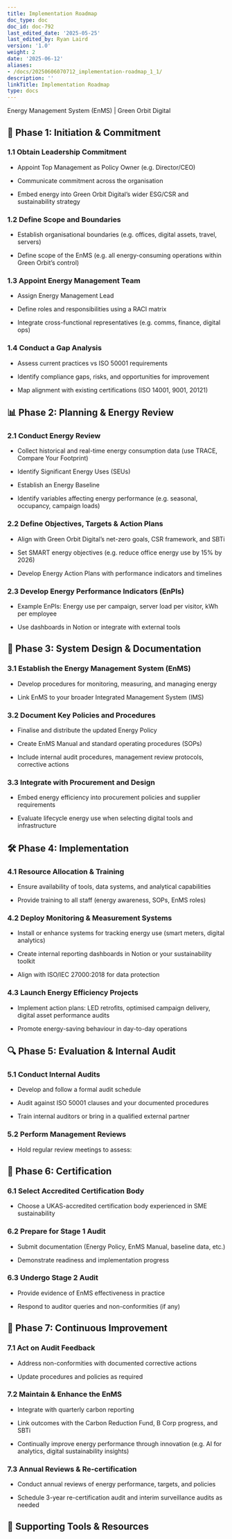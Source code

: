 ```yaml
---
title: Implementation Roadmap
doc_type: doc
doc_id: doc-792
last_edited_date: '2025-05-25'
last_edited_by: Ryan Laird
version: '1.0'
weight: 2
date: '2025-06-12'
aliases:
- /docs/20250606070712_implementation-roadmap_1_1/
description: ''
linkTitle: Implementation Roadmap
type: docs
---
```


<!-- Unsupported block type: table_of_contents -->



Energy Management System (EnMS) | Green Orbit Digital

<!-- Unsupported block type: divider -->

## 📍 Phase 1: Initiation & Commitment

### 1.1 Obtain Leadership Commitment

- Appoint Top Management as Policy Owner (e.g. Director/CEO)

- Communicate commitment across the organisation

- Embed energy into Green Orbit Digital’s wider ESG/CSR and sustainability strategy

### 1.2 Define Scope and Boundaries

- Establish organisational boundaries (e.g. offices, digital assets, travel, servers)

- Define scope of the EnMS (e.g. all energy-consuming operations within Green Orbit’s control)

### 1.3 Appoint Energy Management Team

- Assign Energy Management Lead

- Define roles and responsibilities using a RACI matrix

- Integrate cross-functional representatives (e.g. comms, finance, digital ops)

### 1.4 Conduct a Gap Analysis

- Assess current practices vs ISO 50001 requirements

- Identify compliance gaps, risks, and opportunities for improvement

- Map alignment with existing certifications (ISO 14001, 9001, 20121)

<!-- Unsupported block type: divider -->

## 📊 Phase 2: Planning & Energy Review

### 2.1 Conduct Energy Review

- Collect historical and real-time energy consumption data (use TRACE, Compare Your Footprint)

- Identify Significant Energy Uses (SEUs)

- Establish an Energy Baseline

- Identify variables affecting energy performance (e.g. seasonal, occupancy, campaign loads)

### 2.2 Define Objectives, Targets & Action Plans

- Align with Green Orbit Digital’s net-zero goals, CSR framework, and SBTi

- Set SMART energy objectives (e.g. reduce office energy use by 15% by 2026)

- Develop Energy Action Plans with performance indicators and timelines

### 2.3 Develop Energy Performance Indicators (EnPIs)

- Example EnPIs: Energy use per campaign, server load per visitor, kWh per employee

- Use dashboards in Notion or integrate with external tools

<!-- Unsupported block type: divider -->

## 📜 Phase 3: System Design & Documentation

### 3.1 Establish the Energy Management System (EnMS)

- Develop procedures for monitoring, measuring, and managing energy

- Link EnMS to your broader Integrated Management System (IMS)

### 3.2 Document Key Policies and Procedures

- Finalise and distribute the updated Energy Policy

- Create EnMS Manual and standard operating procedures (SOPs)

- Include internal audit procedures, management review protocols, corrective actions

### 3.3 Integrate with Procurement and Design

- Embed energy efficiency into procurement policies and supplier requirements

- Evaluate lifecycle energy use when selecting digital tools and infrastructure

<!-- Unsupported block type: divider -->

## 🛠️ Phase 4: Implementation

### 4.1 Resource Allocation & Training

- Ensure availability of tools, data systems, and analytical capabilities

- Provide training to all staff (energy awareness, SOPs, EnMS roles)

### 4.2 Deploy Monitoring & Measurement Systems

- Install or enhance systems for tracking energy use (smart meters, digital analytics)

- Create internal reporting dashboards in Notion or your sustainability toolkit

- Align with ISO/IEC 27000:2018 for data protection

### 4.3 Launch Energy Efficiency Projects

- Implement action plans: LED retrofits, optimised campaign delivery, digital asset performance audits

- Promote energy-saving behaviour in day-to-day operations

<!-- Unsupported block type: divider -->

## 🔍 Phase 5: Evaluation & Internal Audit

### 5.1 Conduct Internal Audits

- Develop and follow a formal audit schedule

- Audit against ISO 50001 clauses and your documented procedures

- Train internal auditors or bring in a qualified external partner

### 5.2 Perform Management Reviews

- Hold regular review meetings to assess:

<!-- Unsupported block type: divider -->

## 🏅 Phase 6: Certification

### 6.1 Select Accredited Certification Body

- Choose a UKAS-accredited certification body experienced in SME sustainability

### 6.2 Prepare for Stage 1 Audit

- Submit documentation (Energy Policy, EnMS Manual, baseline data, etc.)

- Demonstrate readiness and implementation progress

### 6.3 Undergo Stage 2 Audit

- Provide evidence of EnMS effectiveness in practice

- Respond to auditor queries and non-conformities (if any)

<!-- Unsupported block type: divider -->

## 🔁 Phase 7: Continuous Improvement

### 7.1 Act on Audit Feedback

- Address non-conformities with documented corrective actions

- Update procedures and policies as required

### 7.2 Maintain & Enhance the EnMS

- Integrate with quarterly carbon reporting

- Link outcomes with the Carbon Reduction Fund, B Corp progress, and SBTi

- Continually improve energy performance through innovation (e.g. AI for analytics, digital sustainability insights)

### 7.3 Annual Reviews & Re-certification

- Conduct annual reviews of energy performance, targets, and policies

- Schedule 3-year re-certification audit and interim surveillance audits as needed

<!-- Unsupported block type: divider -->

<!-- Unsupported block type: child_database -->







## 🧭 Supporting Tools & Resources

<!-- Unsupported block type: table -->

